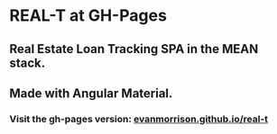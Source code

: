 # REAL-T at GH-Pages
## Real Estate Loan Tracking SPA in the MEAN stack. 
## Made with Angular Material.

### Visit the gh-pages version: [evanmorrison.github.io/real-t](https://evanmorrison.github.io/real-t)

